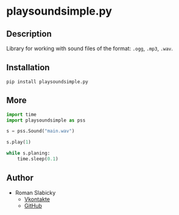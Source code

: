 # playsoundsimple.py
## Description
Library for working with sound files of the format: `.ogg`, `.mp3`, `.wav`.

## Installation
```
pip install playsoundsimple.py
```

## More
```python
import time
import playsoundsimple as pss

s = pss.Sound("main.wav")

s.play(1)

while s.planing:
    time.sleep(0.1)
```

## Author
- Roman Slabicky
    - [Vkontakte](https://vk.com/romanin2)
    - [GitHub](https://github.com/romanin-rf)
